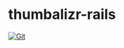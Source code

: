 # thumbalizr-rails

[![Git](https://app.soluble.cloud/api/v1/public/badges/3e3842e7-4036-4af1-881a-82f0689efb1f.svg?orgId=234270307752)](https://app.soluble.cloud/repos/details/github.com/juliensobrier/thumbalizr-rails?orgId=234270307752)  

